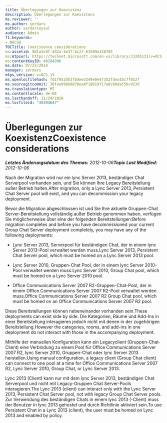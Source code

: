 ```yaml
---
title: Überlegungen zur Koexistenz
description: Überlegungen zur Koexistenz
ms.reviewer: ''
ms.author: serdars
author: serdarsoysal
audience: Admin
f1.keywords:
- NOCSH
TOCTitle: Coexistence considerations
ms:assetid: 9d1a3c0f-492a-4e37-bc2f-63509e328785
ms:mtpsurl: https://technet.microsoft.com/en-us/library/JJ205131(v=OCS.15)
ms:contentKeyID: 48184990
ms.date: 07/23/2014
manager: serdars
mtps_version: v=OCS.15
ms.openlocfilehash: fd1f9525b37bdee3249e0e47352fdea1bc7f012f
ms.sourcegitcommit: 36fee89bb887bea4f18b19f17a8c69daf5bc423d
ms.translationtype: MT
ms.contentlocale: de-DE
ms.lasthandoff: 11/24/2020
ms.locfileid: "49394647"
---
```

# <a name="coexistence-considerations"></a><span data-ttu-id="ab3db-103">Überlegungen zur Koexistenz</span><span class="sxs-lookup"><span data-stu-id="ab3db-103">Coexistence considerations</span></span>

<div data-xmlns="http://www.w3.org/1999/xhtml">

<div class="topic" data-xmlns="http://www.w3.org/1999/xhtml" data-msxsl="urn:schemas-microsoft-com:xslt" data-cs="https://msdn.microsoft.com/">

<div data-asp="https://msdn2.microsoft.com/asp">



</div>

<div id="mainSection">

<div id="mainBody"><span data-ttu-id="ab3db-104">

<span> </span></span><span class="sxs-lookup"><span data-stu-id="ab3db-104">

<span> </span></span></span>

<span data-ttu-id="ab3db-105">_**Letztes Änderungsdatum des Themas:** 2012-10-06_</span><span class="sxs-lookup"><span data-stu-id="ab3db-105">_**Topic Last Modified:** 2012-10-06_</span></span>

<span data-ttu-id="ab3db-106">Nach der Migration wird nur ein lync Server 2013, beständiger Chat Serverpool vorhanden sein, und Sie können Ihre Legacy Bereitstellung außer Betrieb halten.</span><span class="sxs-lookup"><span data-stu-id="ab3db-106">After migration, only a Lync Server 2013, Persistent Chat Server pool will exist, and you can decommission your legacy deployment.</span></span>

<span data-ttu-id="ab3db-107">Bevor die Migration abgeschlossen ist und Sie Ihre aktuelle Gruppen-Chat Server-Bereitstellung vollständig außer Betrieb genommen haben, verfügen Sie möglicherweise über eine der folgenden Bereitstellungen:</span><span class="sxs-lookup"><span data-stu-id="ab3db-107">Before migration completes and before you have decommissioned your current Group Chat Server deployment completely, you may have any of the following deployments:</span></span>

  - <span data-ttu-id="ab3db-108">Lync Server 2013, Serverpool für beständigen Chat, der in einem lync Server 2013-Pool verwaltet werden muss.</span><span class="sxs-lookup"><span data-stu-id="ab3db-108">Lync Server 2013, Persistent Chat Server pool, which must be homed on a Lync Server 2013 pool.</span></span>

  - <span data-ttu-id="ab3db-109">Lync Server 2010, Gruppen-Chat Pool, der in einem lync Server 2010-Pool verwaltet werden muss.</span><span class="sxs-lookup"><span data-stu-id="ab3db-109">Lync Server 2010, Group Chat pool, which must be homed on a Lync Server 2010 pool.</span></span>

  - <span data-ttu-id="ab3db-110">Office Communications Server 2007 R2-Gruppen-Chat-Pool, der in einem Office Communications Server 2007 R2-Pool verwaltet werden muss.</span><span class="sxs-lookup"><span data-stu-id="ab3db-110">Office Communications Server 2007 R2 Group Chat pool, which must be homed on an Office Communications Server 2007 R2 pool.</span></span>

<span data-ttu-id="ab3db-111">Diese Bereitstellungen können nebeneinander vorhanden sein.</span><span class="sxs-lookup"><span data-stu-id="ab3db-111">These deployments can exist side by side.</span></span> <span data-ttu-id="ab3db-112">Die Kategorien, Räume und Add-Ins in einer Bereitstellung interagieren jedoch nicht mit denen in der zugehörigen Bereitstellung.</span><span class="sxs-lookup"><span data-stu-id="ab3db-112">However the categories, rooms, and add-ins in one deployment do not interact with those in the accompanying deployment.</span></span>

<span data-ttu-id="ab3db-113">Mithilfe der manuellen Konfiguration kann ein Legacyclient (Gruppen-Chat-Client) eine Verbindung zu einem Pool für Office Communications Server 2007 R2, lync Server 2010, Gruppen-Chat oder lync Server 2013 herstellen.</span><span class="sxs-lookup"><span data-stu-id="ab3db-113">Using manual configuration, a legacy client (Group Chat client) can connect to one pool at a time for Office Communications Server 2007 R2, Lync Server 2010, Group Chat, or Lync Server 2013.</span></span>

<span data-ttu-id="ab3db-114">Lync 2013 (Client) kann nur mit dem lync Server 2013, beständigen Chat Serverpool und nicht mit Legacy-Gruppen Chat Server-Pools interagieren.</span><span class="sxs-lookup"><span data-stu-id="ab3db-114">The Lync 2013 (client) can interact only with the Lync Server 2013, Persistent Chat Server pool, not with legacy Group Chat Server pools.</span></span> <span data-ttu-id="ab3db-115">Zur Verwendung des beständigen Chats in einem lync 2013 (-Client) muss der Benutzer in lync 2013 gehostet und durch Richtlinie aktiviert sein.</span><span class="sxs-lookup"><span data-stu-id="ab3db-115">To use Persistent Chat in a Lync 2013 (client), the user must be homed on Lync 2013 and enabled by policy.</span></span>

<span data-ttu-id="ab3db-116"></div>

<span> </span>

</div>

</div>

</span><span class="sxs-lookup"><span data-stu-id="ab3db-116"></div>

<span> </span>

</div>

</div>

</span></span></div>

